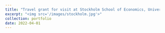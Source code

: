 ```yaml
---
title: "Travel grant for visit at Stockholm School of Economics, University of Amsterdam"
excerpt: "<img src='/images/stockholm.jpg'>"
collection: portfolio
date: 2022-04-01
---
```


